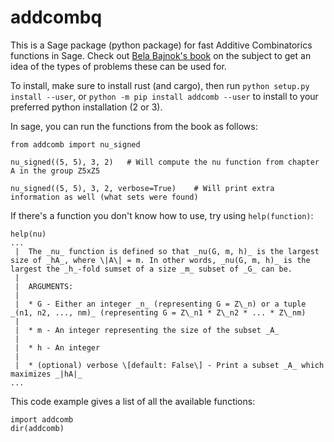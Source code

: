 # addcombq

This is a Sage package (python package) for fast Additive Combinatorics functions in Sage. Check out [Bela Bajnok's book](https://arxiv.org/pdf/1705.07444.pdf) on the subject to get an idea of the types of problems these can be used for.

To install, make sure to install rust (and cargo), then run `python setup.py install --user`, or `python -m pip install addcomb --user` to install to your preferred python installation (2 or 3).

In sage, you can run the functions from the book as follows:


    from addcomb import nu_signed

    nu_signed((5, 5), 3, 2)   # Will compute the nu function from chapter A in the group Z5xZ5

    nu_signed((5, 5), 3, 2, verbose=True)    # Will print extra information as well (what sets were found)


If there's a function you don't know how to use, try using `help(function)`:


    help(nu)
    ...
     |  The _nu_ function is defined so that _nu(G, m, h)_ is the largest size of _hA_, where \|A\| = m. In other words, _nu(G, m, h)_ is the largest the _h_-fold sumset of a size _m_ subset of _G_ can be.
     |
     |  ARGUMENTS:
     |
     |  * G - Either an integer _n_ (representing G = Z\_n) or a tuple _(n1, n2, ..., nm)_ (representing G = Z\_n1 * Z\_n2 * ... * Z\_nm)
     |
     |  * m - An integer representing the size of the subset _A_
     |
     |  * h - An integer
     |
     |  * (optional) verbose \[default: False\] - Print a subset _A_ which maximizes _|hA|_
    ...


This code example gives a list of all the available functions:

    import addcomb
    dir(addcomb)
